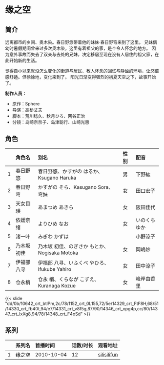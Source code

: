 # 缘之空


## 简介

远离都市的乡间、奥木染。春日野悠带着他的妹妹·春日野穹来到了这里。
兄妹俩幼时暑假期间曾来过多次奥木染，这里有着祖父的家，是个令人怀念的地方。
因为意外事故而失去了双亲与去处的兄妹，决定移居至现在没有人居住的祖父家，在此开始新的生活。

觉得自小以来就没怎么变化的街道与居民、教人怀念的回忆与静谧的环境，让悠倍感舒适。但徐徐地，变化来到了。
阳光日渐变得强烈的初夏天空之下，故事开始了。

**制作人员：**
- 原作：Sphere
- 导演：高桥丈夫
- 脚本：荒川稔久、秋月ひろ、网谷正治
- 分镜：岛崎奈奈子、岛津聪行、山崎光惠

## 角色

|     |   角色名   |   别名  | 性别 |  配音  |
|:--- |:------  |:----      |:---  |:--   |
| 1 | 春日野悠 | 春日野悠、かすがの はるか、Ksugano Haruka | 男 | 下野紘 |
| 2 | 春日野穹 | かすがの そら、Kasugano Sora、穹妹 | 女 | 田口宏子 |
| 3 | 天女目瑛 | あまつめ あきら | 女 | 阪田佳代 |
| 4 | 依媛奈绪 | よりひめ なお | 女 | いのくちゆか |
| 5 | 渚一叶 | みぎわ かずは |  | 小野涼子 |
| 6 | 乃木坂初佳 | 乃木坂 初佳、のぎさか もとか、Nogisaka Motoka | 女 | 岡嶋妙 |
| 7 | 伊福部八寻 | 伊福部 八寻、いふくべ やひろ、Ifukube Yahiro | 女 | 田中涼子 |
| 8 | 仓永梢 | 仓永 梢、くらなが こずえ、Kuranaga Kozue | 女 | 峰岸由香里 |

{{< slide "dd/0b/10642_crt_btlPm,2c/78/1152_crt_0L155,72/5e/14329_crt_FtF8H,68/51/14330_crt_fb40t,94/e7/14331_crt_v8f5g,87/90/14346_crt_opg4p,cc/80/14347_crt_IxXg8,94/78/14348_crt_F4oSd" >}}

## 系列

|     |   系列名   |   首播时间  | 话数/时长  | 观看地址 |
|:---  |:------    |:----      |:---       |:---  |
| 1 | 缘之空 | 2010-10-04 | 12 | [silisilifun](https://www.silisilifun.com/vodplay/CO77777Z/3/1/)  |



